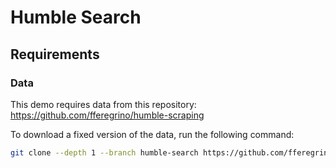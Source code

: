 # Humble Search

## Requirements

### Data

This demo requires data from this repository: https://github.com/fferegrino/humble-scraping

To download a fixed version of the data, run the following command:

```bash
git clone --depth 1 --branch humble-search https://github.com/fferegrino/humble-scraping.git
```
